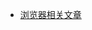 <ul>
<li><a href ="https://www.html5rocks.com/zh/tutorials/internals/howbrowserswork/">浏览器相关文章</a></li>
</ul>
